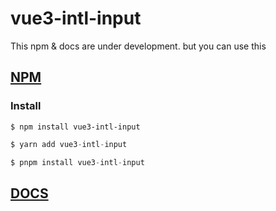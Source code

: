 # vue3-intl-input

This npm & docs are under development.
but you can use this

## [NPM](https://www.npmjs.com/package/vue3-intl-input)

### Install

```js{1}
$ npm install vue3-intl-input
```

```js
$ yarn add vue3-intl-input
```

```js
$ pnpm install vue3-intl-input
```


## [DOCS](https://vue3-intl-input-docs.netlify.app)
